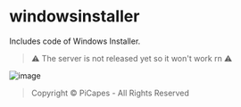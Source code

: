 # windowsinstaller
Includes code of Windows Installer.
> ⚠ The server is not released yet so it won't work rn ⚠
 
![image](https://github.com/user-attachments/assets/44b918c2-24e2-4df9-a343-4d2e32fd29b4)

> Copyright © PiCapes - All Rights Reserved

